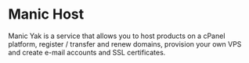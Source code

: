 Manic Host
========
Manic Yak is a service that allows you to host products on a cPanel platform, register / transfer and renew domains, provision your own VPS and create e-mail accounts and SSL certificates.